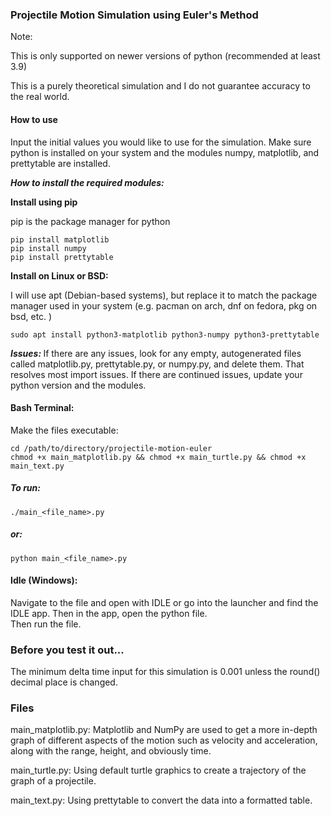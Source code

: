 ### Projectile Motion Simulation using Euler's Method

Note: 

This is only supported on newer versions of python (recommended at least 3.9)

This is a purely theoretical simulation and I do not guarantee accuracy to the real world. 


#### How to use
Input the initial values you would like to use for the simulation. Make sure python is installed on your system and the modules numpy, matplotlib, and prettytable are installed. 

<b><em> How to install the required modules: </em></b>

**Install using pip**

pip is the package manager for python

    pip install matplotlib
    pip install numpy
    pip install prettytable

**Install on Linux or BSD:**

I will use apt (Debian-based systems), but replace it to match the package manager used in your system (e.g. pacman on arch, dnf on fedora, pkg on bsd, etc. )

    sudo apt install python3-matplotlib python3-numpy python3-prettytable

<b><em>Issues: </b></em>
If there are any issues, look for any empty, autogenerated files called matplotlib.py, prettytable.py, or numpy.py, and delete them. That resolves most import issues. If there are continued issues, update your python version and the modules. 


#### Bash Terminal: 

Make the files executable: 
    
    cd /path/to/directory/projectile-motion-euler
    chmod +x main_matplotlib.py && chmod +x main_turtle.py && chmod +x main_text.py
    
##### To run: 
    
    ./main_<file_name>.py

##### or: 

    python main_<file_name>.py

#### Idle (Windows): 

Navigate to the file and open with IDLE or go into the launcher and find the IDLE app. Then in the app, open the python file.  
Then run the file. 


### Before you test it out...
The minimum delta time input for this simulation is 0.001 unless the round() decimal place is changed. 

### Files

main_matplotlib.py: 
    Matplotlib and NumPy are used to get a more in-depth graph of different aspects of the motion such as velocity and acceleration, along with the range, height, and obviously time. 

main_turtle.py: 
    Using default turtle graphics to create a trajectory of the graph of a projectile. 

main_text.py: 
    Using prettytable to convert the data into a formatted table. 

